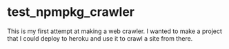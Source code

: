 # test_npmpkg_crawler

This is my first attempt at making a web crawler. I wanted to make a project that I could deploy to heroku and use it to crawl a site from there.